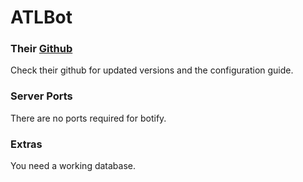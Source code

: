 # ATLBot
### Their [Github](https://github.com/robinfriedli/botify)
Check their github for updated versions and the configuration guide.

### Server Ports
There are no ports required for botify.

### Extras
You need a working database.
